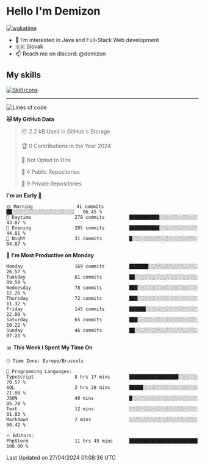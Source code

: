 # Hello I'm Demizon
[![wakatime](https://wakatime.com/badge/user/6ad1949f-d6d7-44f9-9eee-c35e54cc499b.svg)](https://wakatime.com/@6ad1949f-d6d7-44f9-9eee-c35e54cc499b)
- 👀 I’m interested in Java and Full-Stack Web development
- 🇸🇰 Slovak
- 📫 Reach me on discord: @demizon

## My skills
[![Skill icons](https://skillicons.dev/icons?i=java,js,ts,html,css,react,nextjs,tailwind,supabase,py,git,docker,linux,mysql,postgres,mongo&theme=dark)](https://github.com/Demizon3433)

---

<!--START_SECTION:waka-->
![Lines of code](https://img.shields.io/badge/From%20Hello%20World%20I%27ve%20Written-185.1%20thousand%20lines%20of%20code-blue)

**🐱 My GitHub Data** 

> 📦 2.2 kB Used in GitHub's Storage 
 > 
> 🏆 0 Contributions in the Year 2024
 > 
> 🚫 Not Opted to Hire
 > 
> 📜 4 Public Repositories 
 > 
> 🔑 9 Private Repositories 
 > 
**I'm an Early 🐤** 

```text
🌞 Morning                41 commits          ██░░░░░░░░░░░░░░░░░░░░░░░   06.45 % 
🌆 Daytime                279 commits         ███████████░░░░░░░░░░░░░░   43.87 % 
🌃 Evening                285 commits         ███████████░░░░░░░░░░░░░░   44.81 % 
🌙 Night                  31 commits          █░░░░░░░░░░░░░░░░░░░░░░░░   04.87 % 
```
📅 **I'm Most Productive on Monday** 

```text
Monday                   169 commits         ███████░░░░░░░░░░░░░░░░░░   26.57 % 
Tuesday                  61 commits          ██░░░░░░░░░░░░░░░░░░░░░░░   09.59 % 
Wednesday                78 commits          ███░░░░░░░░░░░░░░░░░░░░░░   12.26 % 
Thursday                 72 commits          ███░░░░░░░░░░░░░░░░░░░░░░   11.32 % 
Friday                   145 commits         ██████░░░░░░░░░░░░░░░░░░░   22.80 % 
Saturday                 65 commits          ███░░░░░░░░░░░░░░░░░░░░░░   10.22 % 
Sunday                   46 commits          ██░░░░░░░░░░░░░░░░░░░░░░░   07.23 % 
```


📊 **This Week I Spent My Time On** 

```text
🕑︎ Time Zone: Europe/Brussels

💬 Programming Languages: 
TypeScript               8 hrs 17 mins       ██████████████████░░░░░░░   70.57 % 
SQL                      2 hrs 28 mins       █████░░░░░░░░░░░░░░░░░░░░   21.08 % 
JSON                     40 mins             █░░░░░░░░░░░░░░░░░░░░░░░░   05.78 % 
Text                     12 mins             ░░░░░░░░░░░░░░░░░░░░░░░░░   01.83 % 
Markdown                 2 mins              ░░░░░░░░░░░░░░░░░░░░░░░░░   00.42 % 

🔥 Editors: 
PhpStorm                 11 hrs 45 mins      █████████████████████████   100.00 % 
```


 Last Updated on 27/04/2024 01:08:36 UTC
<!--END_SECTION:waka-->
